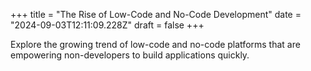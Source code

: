 +++
title = "The Rise of Low-Code and No-Code Development"
date = "2024-09-03T12:11:09.228Z"
draft = false
+++

  Explore the growing trend of low-code and no-code platforms that are empowering non-developers to build applications quickly.
        